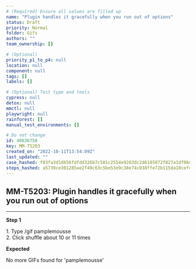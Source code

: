 ```yaml
---
# (Required) Ensure all values are filled up
name: "Plugin handles it gracefully when you run out of options"
status: Draft
priority: Normal
folder: Gifs
authors: ""
team_ownership: []

# (Optional)
priority_p1_to_p4: null
location: null
component: null
tags: []
labels: []

# (Optional) Test type and tools
cypress: null
detox: null
mmctl: null
playwright: null
rainforest: []
manual_test_environments: []

# Do not change
id: 40636758
key: MM-T5203
created_on: "2022-10-11T13:54:09Z"
last_updated: ""
case_hashed: f03fa3d1d656fdfdd326b7c501c2554e9203dc2d6185072f827a1df06d514bf6b1c34482760b3e335342e553934b6c3a
steps_hashed: a5739ce301285ae2f49c63c5be53e9c38e74c038ffe72b115da10cefcfef59127d7f606b34682a1b6835086348042c3d
---
```


<!-- (Auto-generated) Based on frontmatter's "key" and "name" -->

## MM-T5203: Plugin handles it gracefully when you run out of options

---

**Step 1**

1\. Type /gif pamplemousse\
2\. Click shuffle about 10 or 11 times

**Expected**

No more GIFs found for 'pamplemousse'
